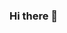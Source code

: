 ### Hi there 👋

<!--
**Malvarez-git/Malvarez-git** is a ✨ _special_ ✨ repository because its `README.md` (this file) appears on your GitHub profile.
